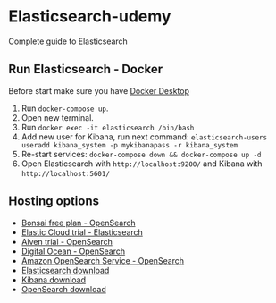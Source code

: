 # Elasticsearch-udemy
Complete guide to Elasticsearch

## Run Elasticsearch - Docker
Before start make sure you have [Docker Desktop](https://www.docker.com/products/docker-desktop/)
1. Run ```docker-compose up```.
2. Open new terminal.
3. Run ```docker exec -it elasticsearch /bin/bash```
4. Add new user for Kibana, run next command: ```elasticsearch-users useradd kibana_system -p mykibanapass -r kibana_system```
5. Re-start services: ```docker-compose down && docker-compose up -d```
6. Open Elasticsearch with ```http://localhost:9200/``` and Kibana with ```http://localhost:5601/```

## Hosting options
- [Bonsai free plan - OpenSearch](https://bonsai.io/partner/bo-andersen-udemy)
- [Elastic Cloud trial - Elasticsearch](https://www.elastic.co/cloud/cloud-trial-overview?utm_source=udemy&utm_medium=referral&utm_campaign=udemy-guide-to-es-gc)
- [Aiven trial - OpenSearch](https://aiven.io/opensearch)
- [Digital Ocean - OpenSearch](https://www.digitalocean.com/products/managed-databases-opensearch)
- [Amazon OpenSearch Service - OpenSearch](https://aws.amazon.com/opensearch-service/)
- [Elasticsearch download](https://www.elastic.co/downloads/elasticsearch)
- [Kibana download](https://www.elastic.co/downloads/kibana)
- [OpenSearch download](https://opensearch.org/downloads.html)
